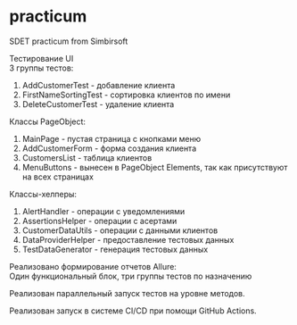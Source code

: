 # practicum
SDET practicum from Simbirsoft

Тестирование UI  
3 группы тестов:
1. AddCustomerTest - добавление клиента
2. FirstNameSortingTest - сортировка клиентов по имени
3. DeleteCustomerTest - удаление клиента

Классы PageObject:
1. MainPage - пустая страница с кнопками меню
2. AddCustomerForm - форма создания клиента
3. CustomersList - таблица клиентов
4. MenuButtons - вынесен в PageObject Elements, так как присутствуют на всех страницах

Классы-хелперы:
1. AlertHandler - операции с уведомлениями
2. AssertionsHelper - операции с асертами
3. CustomerDataUtils - операции с данными клиентов
4. DataProviderHelper - предоставление тестовых данных
5. TestDataGenerator - генерация тестовых данных  

Реализовано формирование отчетов Allure:  
Один функциональный блок, три группы тестов по назначению  

Реализован параллельный запуск тестов на уровне методов.  

Реализован запуск в системе CI/CD при помощи GitHub Actions.
